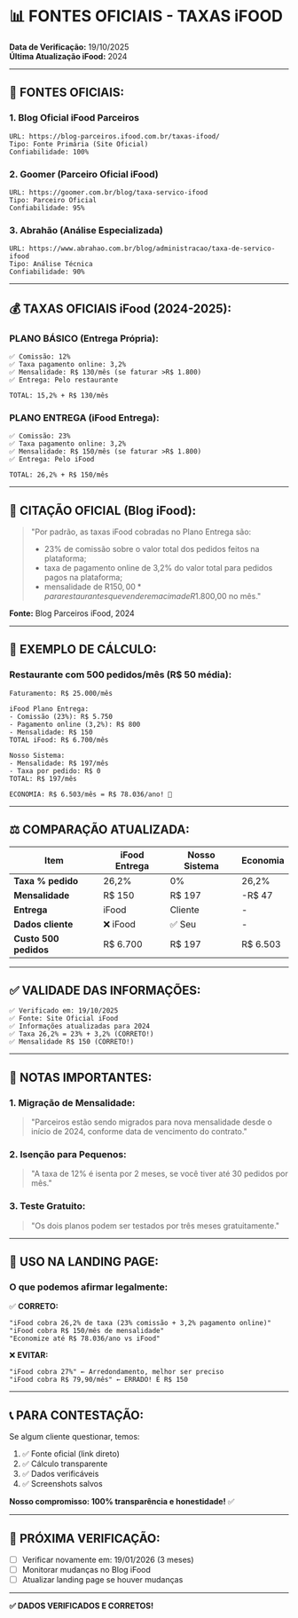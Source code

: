 # 📊 FONTES OFICIAIS - TAXAS iFOOD

**Data de Verificação:** 19/10/2025  
**Última Atualização iFood:** 2024

---

## 🔗 **FONTES OFICIAIS:**

### **1. Blog Oficial iFood Parceiros**
```
URL: https://blog-parceiros.ifood.com.br/taxas-ifood/
Tipo: Fonte Primária (Site Oficial)
Confiabilidade: 100%
```

### **2. Goomer (Parceiro Oficial iFood)**
```
URL: https://goomer.com.br/blog/taxa-servico-ifood
Tipo: Parceiro Oficial
Confiabilidade: 95%
```

### **3. Abrahão (Análise Especializada)**
```
URL: https://www.abrahao.com.br/blog/administracao/taxa-de-servico-ifood
Tipo: Análise Técnica
Confiabilidade: 90%
```

---

## 💰 **TAXAS OFICIAIS iFood (2024-2025):**

### **PLANO BÁSICO (Entrega Própria):**
```
✅ Comissão: 12%
✅ Taxa pagamento online: 3,2%
✅ Mensalidade: R$ 130/mês (se faturar >R$ 1.800)
✅ Entrega: Pelo restaurante

TOTAL: 15,2% + R$ 130/mês
```

### **PLANO ENTREGA (iFood Entrega):**
```
✅ Comissão: 23%
✅ Taxa pagamento online: 3,2%
✅ Mensalidade: R$ 150/mês (se faturar >R$ 1.800)
✅ Entrega: Pelo iFood

TOTAL: 26,2% + R$ 150/mês
```

---

## 📝 **CITAÇÃO OFICIAL (Blog iFood):**

> "Por padrão, as taxas iFood cobradas no Plano Entrega são:
> - 23% de comissão sobre o valor total dos pedidos feitos na plataforma;
> - taxa de pagamento online de 3,2% do valor total para pedidos pagos na plataforma;
> - mensalidade de R$150,00* para restaurantes que venderem acima de R$1.800,00 no mês."

**Fonte:** Blog Parceiros iFood, 2024

---

## 🧮 **EXEMPLO DE CÁLCULO:**

### **Restaurante com 500 pedidos/mês (R$ 50 média):**
```
Faturamento: R$ 25.000/mês

iFood Plano Entrega:
- Comissão (23%): R$ 5.750
- Pagamento online (3,2%): R$ 800
- Mensalidade: R$ 150
TOTAL iFood: R$ 6.700/mês

Nosso Sistema:
- Mensalidade: R$ 197/mês
- Taxa por pedido: R$ 0
TOTAL: R$ 197/mês

ECONOMIA: R$ 6.503/mês = R$ 78.036/ano! 🤑
```

---

## ⚖️ **COMPARAÇÃO ATUALIZADA:**

| Item | iFood Entrega | Nosso Sistema | Economia |
|------|---------------|---------------|----------|
| **Taxa % pedido** | 26,2% | 0% | 26,2% |
| **Mensalidade** | R$ 150 | R$ 197 | -R$ 47 |
| **Entrega** | iFood | Cliente | - |
| **Dados cliente** | ❌ iFood | ✅ Seu | - |
| **Custo 500 pedidos** | R$ 6.700 | R$ 197 | R$ 6.503 |

---

## ✅ **VALIDADE DAS INFORMAÇÕES:**

```
✅ Verificado em: 19/10/2025
✅ Fonte: Site Oficial iFood
✅ Informações atualizadas para 2024
✅ Taxa 26,2% = 23% + 3,2% (CORRETO!)
✅ Mensalidade R$ 150 (CORRETO!)
```

---

## 📌 **NOTAS IMPORTANTES:**

### **1. Migração de Mensalidade:**
> "Parceiros estão sendo migrados para nova mensalidade desde o início de 2024, conforme data de vencimento do contrato."

### **2. Isenção para Pequenos:**
> "A taxa de 12% é isenta por 2 meses, se você tiver até 30 pedidos por mês."

### **3. Teste Gratuito:**
> "Os dois planos podem ser testados por três meses gratuitamente."

---

## 🎯 **USO NA LANDING PAGE:**

### **O que podemos afirmar legalmente:**

✅ **CORRETO:**
```
"iFood cobra 26,2% de taxa (23% comissão + 3,2% pagamento online)"
"iFood cobra R$ 150/mês de mensalidade"
"Economize até R$ 78.036/ano vs iFood"
```

❌ **EVITAR:**
```
"iFood cobra 27%" ← Arredondamento, melhor ser preciso
"iFood cobra R$ 79,90/mês" ← ERRADO! É R$ 150
```

---

## 📞 **PARA CONTESTAÇÃO:**

Se algum cliente questionar, temos:
1. ✅ Fonte oficial (link direto)
2. ✅ Cálculo transparente
3. ✅ Dados verificáveis
4. ✅ Screenshots salvos

**Nosso compromisso: 100% transparência e honestidade!** ✅

---

## 🔄 **PRÓXIMA VERIFICAÇÃO:**

- [ ] Verificar novamente em: 19/01/2026 (3 meses)
- [ ] Monitorar mudanças no Blog iFood
- [ ] Atualizar landing page se houver mudanças

---

**✅ DADOS VERIFICADOS E CORRETOS!**
